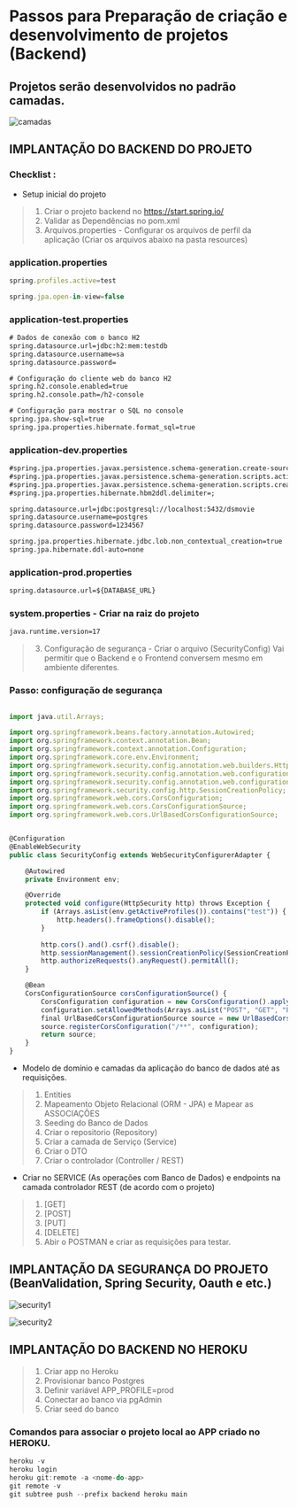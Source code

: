# Passos para Preparação de criação e desenvolvimento de projetos (Backend)

## Projetos serão desenvolvidos no padrão camadas. 

![camadas](https://github.com/FrankDestro/Project-preparation/blob/main/PADRAO%20CAMADAS.png)

## IMPLANTAÇÃO DO BACKEND DO PROJETO 
### Checklist :

* Setup inicial do projeto
> 1. Criar o projeto backend no https://start.spring.io/ 
> 1. Validar as Dependências no pom.xml 
> 2. Arquivos.properties - Configurar os arquivos de perfil da aplicação (Criar os arquivos abaixo na pasta resources)

### application.properties

```js
spring.profiles.active=test

spring.jpa.open-in-view=false
```

### application-test.properties

```html
# Dados de conexão com o banco H2
spring.datasource.url=jdbc:h2:mem:testdb
spring.datasource.username=sa
spring.datasource.password=

# Configuração do cliente web do banco H2
spring.h2.console.enabled=true
spring.h2.console.path=/h2-console

# Configuração para mostrar o SQL no console
spring.jpa.show-sql=true
spring.jpa.properties.hibernate.format_sql=true
```

### application-dev.properties

```html
#spring.jpa.properties.javax.persistence.schema-generation.create-source=metadata
#spring.jpa.properties.javax.persistence.schema-generation.scripts.action=create
#spring.jpa.properties.javax.persistence.schema-generation.scripts.create-target=create.sql
#spring.jpa.properties.hibernate.hbm2ddl.delimiter=;

spring.datasource.url=jdbc:postgresql://localhost:5432/dsmovie
spring.datasource.username=postgres
spring.datasource.password=1234567

spring.jpa.properties.hibernate.jdbc.lob.non_contextual_creation=true
spring.jpa.hibernate.ddl-auto=none
```

### application-prod.properties

```html
spring.datasource.url=${DATABASE_URL}
```

### system.properties - Criar na raiz do projeto 

```html
java.runtime.version=17
```

> 3. Configuração de segurança - Criar o arquivo  (SecurityConfig) Vai permitir que o Backend e o Frontend conversem mesmo em ambiente diferentes. 

### Passo: configuração de segurança

```js

import java.util.Arrays;

import org.springframework.beans.factory.annotation.Autowired;
import org.springframework.context.annotation.Bean;
import org.springframework.context.annotation.Configuration;
import org.springframework.core.env.Environment;
import org.springframework.security.config.annotation.web.builders.HttpSecurity;
import org.springframework.security.config.annotation.web.configuration.EnableWebSecurity;
import org.springframework.security.config.annotation.web.configuration.WebSecurityConfigurerAdapter;
import org.springframework.security.config.http.SessionCreationPolicy;
import org.springframework.web.cors.CorsConfiguration;
import org.springframework.web.cors.CorsConfigurationSource;
import org.springframework.web.cors.UrlBasedCorsConfigurationSource;


@Configuration
@EnableWebSecurity
public class SecurityConfig extends WebSecurityConfigurerAdapter {

	@Autowired
	private Environment env;

	@Override
	protected void configure(HttpSecurity http) throws Exception {
		if (Arrays.asList(env.getActiveProfiles()).contains("test")) {
			http.headers().frameOptions().disable();
		}
		
		http.cors().and().csrf().disable();
		http.sessionManagement().sessionCreationPolicy(SessionCreationPolicy.STATELESS);
		http.authorizeRequests().anyRequest().permitAll();
	}

	@Bean
	CorsConfigurationSource corsConfigurationSource() {
		CorsConfiguration configuration = new CorsConfiguration().applyPermitDefaultValues();
		configuration.setAllowedMethods(Arrays.asList("POST", "GET", "PUT", "DELETE", "OPTIONS"));
		final UrlBasedCorsConfigurationSource source = new UrlBasedCorsConfigurationSource();
		source.registerCorsConfiguration("/**", configuration);
		return source;
	}
}
```

* Modelo de domínio e camadas da aplicação do banco de dados até as requisições. 
> 1. Entities 
> 2. Mapeamento Objeto Relacional (ORM - JPA) e Mapear as ASSOCIAÇÕES 
> 3. Seeding do Banco de Dados
> 4. Criar o repositorio (Repository)
> 5. Criar a camada de Serviço (Service)
> 6. Criar o DTO
> 7. Criar o controlador (Controller / REST)

* Criar no SERVICE (As operações com Banco de Dados) e endpoints na camada controlador REST (de acordo com o projeto)
> 1. [GET]
> 2. [POST]
> 3. [PUT]
> 4. [DELETE] 
> 5. Abir o POSTMAN e criar as requisições para testar. 


## IMPLANTAÇÃO DA SEGURANÇA DO PROJETO (BeanValidation, Spring Security, Oauth e etc.)

![security1](https://github.com/FrankDestro/Project-preparation/blob/main/Slide1.PNG)

![security2](https://github.com/FrankDestro/Project-preparation/blob/main/Slide2.PNG)

## IMPLANTAÇÃO DO BACKEND NO HEROKU 
> 1. Criar app no Heroku
> 2. Provisionar banco Postgres
> 3. Definir variável APP_PROFILE=prod
> 4. Conectar ao banco via pgAdmin
> 5. Criar seed do banco

### Comandos para associar o projeto local ao APP criado no HEROKU. 
```js
heroku -v
heroku login
heroku git:remote -a <nome-do-app>
git remote -v
git subtree push --prefix backend heroku main
```

